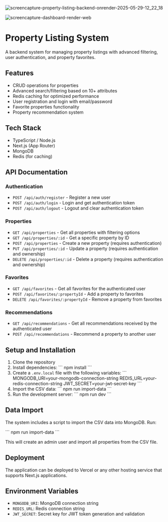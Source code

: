 ![screencapture-property-listing-backend-onrender-2025-05-29-12_22_18](https://github.com/user-attachments/assets/63956947-182f-4051-8b00-e288b1cd58ac)

![screencapture-dashboard-render-web](https://github.com/user-attachments/assets/6c633a83-f803-4f5c-b52c-85062a7e8fa8)

# Property Listing System

A backend system for managing property listings with advanced filtering, user authentication, and property favorites.

## Features

- CRUD operations for properties
- Advanced search/filtering based on 10+ attributes
- Redis caching for optimized performance
- User registration and login with email/password
- Favorite properties functionality
- Property recommendation system

## Tech Stack

- TypeScript / Node.js
- Next.js (App Router)
- MongoDB
- Redis (for caching)

## API Documentation

### Authentication

- `POST /api/auth/register` - Register a new user
- `POST /api/auth/login` - Login and get authentication token
- `POST /api/auth/logout` - Logout and clear authentication token

### Properties

- `GET /api/properties` - Get all properties with filtering options
- `GET /api/properties/:id` - Get a specific property by ID
- `POST /api/properties` - Create a new property (requires authentication)
- `PUT /api/properties/:id` - Update a property (requires authentication and ownership)
- `DELETE /api/properties/:id` - Delete a property (requires authentication and ownership)

### Favorites

- `GET /api/favorites` - Get all favorites for the authenticated user
- `POST /api/favorites/:propertyId` - Add a property to favorites
- `DELETE /api/favorites/:propertyId` - Remove a property from favorites

### Recommendations

- `GET /api/recommendations` - Get all recommendations received by the authenticated user
- `POST /api/recommendations` - Recommend a property to another user

## Setup and Installation

1. Clone the repository
2. Install dependencies:
   \`\`\`
   npm install
   \`\`\`
3. Create a `.env.local` file with the following variables:
   \`\`\`
   MONGODB_URI=your-mongodb-connection-string
   REDIS_URL=your-redis-connection-string
   JWT_SECRET=your-jwt-secret-key
   \`\`\`
4. Import the CSV data:
   \`\`\`
   npm run import-data
   \`\`\`
5. Run the development server:
   \`\`\`
   npm run dev
   \`\`\`

## Data Import

The system includes a script to import the CSV data into MongoDB. Run:

\`\`\`
npm run import-data
\`\`\`

This will create an admin user and import all properties from the CSV file.

## Deployment

The application can be deployed to Vercel or any other hosting service that supports Next.js applications.

## Environment Variables

- `MONGODB_URI`: MongoDB connection string
- `REDIS_URL`: Redis connection string
- `JWT_SECRET`: Secret key for JWT token generation and validation
